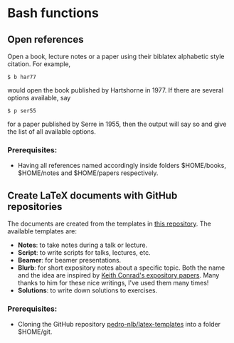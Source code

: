 # Bash functions

## Open references
Open a book, lecture notes or a paper using their biblatex alphabetic style citation. For example,
```
$ b har77
```
would open the book published by Hartshorne in 1977. If there are several options available, say
```
$ p ser55
```
for a paper published by Serre in 1955, then the output will say so and give the list of all available options.

### Prerequisites:

- Having all references named accordingly inside folders $HOME/books, $HOME/notes and $HOME/papers respectively.

## Create LaTeX documents with GitHub repositories
The documents are created from the templates in [this repository](https://github.com/pedro-nlb/latex-templates).
The available templates are:

- **Notes**: to take notes during a talk or lecture.
- **Script**: to write scripts for talks, lectures, etc.
- **Beamer**: for beamer presentations.
- **Blurb**: for short expository notes about a specific topic. Both the name and the idea are inspired by [Keith Conrad's expository papers](https://kconrad.math.uconn.edu/blurbs/). Many thanks to him for these nice writings, I've used them many times!
- **Solutions**: to write down solutions to exercises.

### Prerequisites:

- Cloning the GitHub repository [pedro-nlb/latex-templates](https://github.com/pedro-nlb/latex-templates) into a folder $HOME/git.
